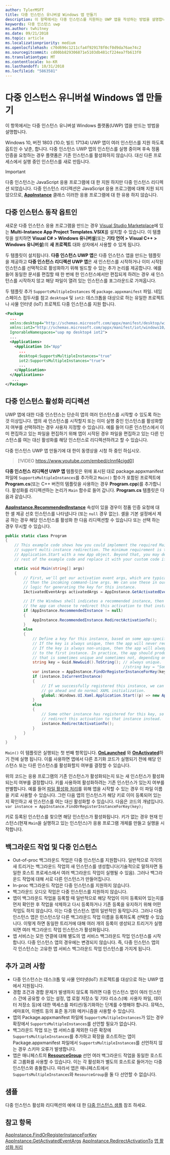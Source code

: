 ```yaml
---
author: TylerMSFT
title: 다중 인스턴스 유니버설 Windows 앱 만들기
description: 이 항목에서는 다중 인스턴스를 지원하는 UWP 앱을 작성하는 방법을 설명합니다.
keywords: 다중 인스턴스 uwp
ms.author: twhitney
ms.date: 09/21/2018
ms.topic: article
ms.localizationpriority: medium
ms.openlocfilehash: c70d696c1211cfa4f929178f0cf0d9da76ae74c2
ms.sourcegitcommit: cd00bb829306871e5103db481cf224ea7fb613f0
ms.translationtype: MT
ms.contentlocale: ko-KR
ms.lasthandoff: 10/31/2018
ms.locfileid: "5863581"
---
```

# <a name="create-a-multi-instance-universal-windows-app"></a>다중 인스턴스 유니버설 Windows 앱 만들기

이 항목에서는 다중 인스턴스 유니버설 Windows 플랫폼(UWP) 앱을 만드는 방법을 설명합니다.

Windows 10, 버전 1803 (10.0; 빌드 17134) UWP 앱이 여러 인스턴스를 지원 하도록 옵트인 수 낮춘, 합니다. 다중 인스턴스 UWP 앱의 인스턴스를 실행 중이며 후속 정품 인증을 요청하는 경우 플랫폼은 기존 인스턴스를 활성화하지 않습니다. 대신 다른 프로세스에서 실행 중인 인스턴스를 새로 만듭니다.

> [!IMPORTANT]
> 다중 인스턴스는 JavaScript 응용 프로그램에 대 한 지원 하지만 다중 인스턴스 리디렉션 되었습니다. 다중 인스턴스 리디렉션은 JavaScript 응용 프로그램에 대해 지원 되지 않으므로, [**AppInstance**](/uwp/api/windows.applicationmodel.appinstance) 클래스 이러한 응용 프로그램에 대 한 유용 하지 않습니다.

## <a name="opt-in-to-multi-instance-behavior"></a>다중 인스턴스 동작 옵트인

새로운 다중 인스턴스 응용 프로그램을 만드는 경우 [Visual Studio Marketplace](https://aka.ms/E2nzbv)에 있는 **Multi-Instance App Project Templates.VSIX**를 설치할 수 있습니다. 이 템플릿을 설치하면 **Visual C# > Windows 유니버설**(또는 **기타 언어 > Visual C++ > Windows 유니버설**)의 **새 프로젝트** 대화 상자에서 사용할 수 있게 됩니다.

두 템플릿이 설치됩니다. **다중 인스턴스 UWP 앱**은 다중 인스턴스 앱을 만드는 템플릿을 제공하고 **다중 인스턴스 리디렉션 UWP 앱**은 새 인스턴스를 시작하거나 이미 시작된 인스턴스를 선택적으로 활성화하기 위해 빌드할 수 있는 추가 논리를 제공합니다. 예를 들어 동일한 문서를 편집할 때 한 번에 한 인스턴스에서만 편집되게 하려는 경우 새 인스턴스를 시작하지 않고 해당 파일이 열려 있는 인스턴스를 포그라운드로 가져옵니다.

두 템플릿 추가 `SupportsMultipleInstances` 에 `package.appxmanifest` 파일. 네임 스페이스 접두사를 참고 `desktop4` 및 `iot2`: 데스크톱을 대상으로 하는 유일한 프로젝트나 사물 인터넷 (IoT) 프로젝트 다중 인스턴스를 지원 합니다.

```xml
<Package
  ...
  xmlns:desktop4="http://schemas.microsoft.com/appx/manifest/desktop/windows10/4"
  xmlns:iot2="http://schemas.microsoft.com/appx/manifest/iot/windows10/2"  
  IgnorableNamespaces="uap mp desktop4 iot2">
  ...
  <Applications>
    <Application Id="App"
      ...
      desktop4:SupportsMultipleInstances="true"
      iot2:SupportsMultipleInstances="true">
      ...
    </Application>
  </Applications>
   ...
</Package>
```

## <a name="multi-instance-activation-redirection"></a>다중 인스턴스 활성화 리디렉션

 UWP 앱에 대한 다중 인스턴스는 단순히 앱의 여러 인스턴스를 시작할 수 있도록 하는 것 이상입니다. 앱의 새 인스턴스를 시작할지 또는 이미 실행 중인 인스턴스를 활성화할지 여부를 선택하려는 경우 사용자 지정할 수 있습니다. 예를 들어 다른 인스턴스에서 이미 편집하고 있는 파일을 편집하기 위해 앱이 시작된 경우 파일을 편집하고 있는 다른 인스턴스를 여는 대신 활성화를 해당 인스턴스로 리디렉션하려고 할 수 있습니다.

다중 인스턴스 UWP 앱 만들기에 대 한이 동영상을 시청 하 중인 하십시오.

> [!VIDEO https://www.youtube.com/embed/clnnf4cigd0]

**다중 인스턴스 리디렉션 UWP 앱** 템플릿은 위에 표시된 대로 package.appxmanifest 파일에 `SupportsMultipleInstances`를 추가하고 `Main()` 함수가 포함된 프로젝트에 **Program.cs**(또는 C++ 버전의 템플릿을 사용하는 경우 **Program.cpp**)를 추가합니다. 활성화를 리디렉션하는 논리가 `Main` 함수로 들어 갑니다. **Program.cs** 템플릿은 다음과 같습니다.

[**AppInstance.RecommendedInstance**](/uwp/api/windows.applicationmodel.appinstance.recommendedinstance) 속성이 있을 경우이 정품 인증 요청에 대 한 셸 제공 선호 인스턴스를 나타냅니다 (또는 `null` 경우 없는). 셸을 기본 설정에서 제공 하는 경우 해당 인스턴스를 활성화 한 다음 리디렉션할 수 있습니다 또는 선택 하는 경우 무시할 수 있습니다.

``` csharp
public static class Program
{
    // This example code shows how you could implement the required Main method to
    // support multi-instance redirection. The minimum requirement is to call
    // Application.Start with a new App object. Beyond that, you may delete the
    // rest of the example code and replace it with your custom code if you wish.

    static void Main(string[] args)
    {
        // First, we'll get our activation event args, which are typically richer
        // than the incoming command-line args. We can use these in our app-defined
        // logic for generating the key for this instance.
        IActivatedEventArgs activatedArgs = AppInstance.GetActivatedEventArgs();

        // If the Windows shell indicates a recommended instance, then
        // the app can choose to redirect this activation to that instance instead.
        if (AppInstance.RecommendedInstance != null)
        {
            AppInstance.RecommendedInstance.RedirectActivationTo();
        }
        else
        {
            // Define a key for this instance, based on some app-specific logic.
            // If the key is always unique, then the app will never redirect.
            // If the key is always non-unique, then the app will always redirect
            // to the first instance. In practice, the app should produce a key
            // that is sometimes unique and sometimes not, depending on its own needs.
            string key = Guid.NewGuid().ToString(); // always unique.
                                                    //string key = "Some-App-Defined-Key"; // never unique.
            var instance = AppInstance.FindOrRegisterInstanceForKey(key);
            if (instance.IsCurrentInstance)
            {
                // If we successfully registered this instance, we can now just
                // go ahead and do normal XAML initialization.
                global::Windows.UI.Xaml.Application.Start((p) => new App());
            }
            else
            {
                // Some other instance has registered for this key, so we'll 
                // redirect this activation to that instance instead.
                instance.RedirectActivationTo();
            }
        }
    }
}
```

`Main()` 이 템플릿은 실행되는 첫 번째 항목입니다. [**OnLaunched**](https://docs.microsoft.com/uwp/api/windows.ui.xaml.application#Windows_UI_Xaml_Application_OnLaunched_Windows_ApplicationModel_Activation_LaunchActivatedEventArgs_) 와 [**OnActivated**](https://docs.microsoft.com/uwp/api/windows.ui.xaml.application#Windows_UI_Xaml_Application_OnActivated_Windows_ApplicationModel_Activation_IActivatedEventArgs_)하기 전에 실행 됩니다. 이를 사용하면 앱에서 다른 초기화 코드가 실행되기 전에 해당 인스턴스 또는 다른 인스턴스를 활성화할지 여부를 결정할 수 있습니다.

위의 코드는 응용 프로그램의 기존 인스턴스가 활성화되는지 또는 새 인스턴스가 활성화되는지 여부를 결정합니다. 키를 사용하여 활성화하려는 기존 인스턴스가 있는지 여부를 판별합니다. 예를 들어 [파일 활성화 처리](https://docs.microsoft.com/en-us/windows/uwp/launch-resume/handle-file-activation)를 위해 앱을 시작할 수 있는 경우 이 파일 이름을 키로 사용할 수 있습니다. 그런 다음 앱의 인스턴스가 해당 키로 이미 등록되어 있는지 확인하고 새 인스턴스를 여는 대신 활성화할 수 있습니다. 다음은 코드의 개념입니다. `var instance = AppInstance.FindOrRegisterInstanceForKey(key);`

키로 등록된 인스턴스를 찾으면 해당 인스턴스가 활성화됩니다. 키가 없는 경우 현재 인스턴스(현재 `Main`을 실행하고 있는 인스턴스)가 응용 프로그램 개체를 만들고 실행을 시작합니다.

## <a name="background-tasks-and-multi-instancing"></a>백그라운드 작업 및 다중 인스턴스

- Out-of-proc 백그라운드 작업은 다중 인스턴스를 지원합니다. 일반적으로 각각의 새 트리거는 백그라운드 작업의 새 인스턴스를 생성합니다(기술적으로 말하자면 동일한 호스트 프로세스에서 여러 백그라운드 작업이 실행될 수 있음). 그러나 백그라운드 작업에 대해 서로 다른 인스턴스가 만들어집니다.
- In-proc 백그라운드 작업은 다중 인스턴스를 지원하지 않습니다.
- 백그라운드 오디오 작업은 다중 인스턴스를 지원하지 않습니다.
- 앱이 백그라운드 작업을 등록할 때 일반적으로 해당 작업이 이미 등록되어 있는지를 먼저 확인한 후 작업을 삭제하고 다시 등록하거나 기존 등록을 유지하기 위해 어떤 작업도 하지 않습니다. 이는 다중 인스턴스 앱의 일반적인 동작입니다. 그러나 다중 인스턴스 앱은 인스턴스당 다른 백그라운드 작업 이름을 등록하도록 선택할 수 있습니다. 이렇게 하면 동일한 트리거에 대해 여러 개의 등록이 생성되고 트리거가 실행되면 여러 백그라운드 작업 인스턴스가 활성화됩니다.
- 앱 서비스는 모든 연결에 대해 별도의 앱 서비스 백그라운드 작업 인스턴스를 시작합니다. 다중 인스턴스 앱의 경우에는 변경되지 않습니다. 즉, 다중 인스턴스 앱의 각 인스턴스는 고유한 앱 서비스 백그라운드 작업 인스턴스를 가지게 됩니다. 

## <a name="additional-considerations"></a>추가 고려 사항

- 다중 인스턴스는 데스크톱 및 사물 인터넷(IoT) 프로젝트를 대상으로 하는 UWP 앱에서 지원됩니다.
- 경합 조건과 경합 문제가 발생하지 않도록 하려면 다중 인스턴스 앱이 여러 인스턴스 간에 공유할 수 있는 설정, 앱 로컬 저장소 및 기타 리소스(예: 사용자 파일, 데이터 저장소 등)에 대한 액세스를 파티션/동기화하는 단계를 수행해야 합니다. 뮤텍스, 세마포어, 이벤트 등의 표준 동기화 메커니즘을 사용할 수 있습니다.
- 앱의 Package.appxmanifest 파일에 `SupportsMultipleInstances`가 있는 경우 확장에서 `SupportsMultipleInstances`를 선언할 필요가 없습니다. 
- 백그라운드 작업 또는 앱 서비스를 제외한 다른 확장에 `SupportsMultipleInstances`를 추가하고 확장을 호스트하는 앱이 Package.appxmanifest 파일에서 `SupportsMultipleInstances`를 선언하지 않는 경우 스키마 오류가 발생합니다.
- 앱은 매니페스트의 [**ResourceGroup**](https://docs.microsoft.com/windows/uwp/launch-resume/declare-background-tasks-in-the-application-manifest) 선언 여러 백그라운드 작업을 동일한 호스트로 그룹화를 사용할 수 있습니다. 이는 각 활성화가 별도의 호스트로 들어가는 다중 인스턴스와 충돌합니다. 따라서 앱은 매니페스트에서 `SupportsMultipleInstances`와 `ResourceGroup`을 둘 다 선언할 수 없습니다.

## <a name="sample"></a>샘플

다중 인스턴스 활성화 리디렉션의 예에 대 한 [다중 인스턴스 샘플](https://aka.ms/Kcrqst) 참조 하세요.

## <a name="see-also"></a>참고 항목

[AppInstance.FindOrRegisterInstanceForKey](https://docs.microsoft.com/uwp/api/windows.applicationmodel.appinstance#Windows_ApplicationModel_AppInstance_FindOrRegisterInstanceForKey_System_String_)
[AppInstance.GetActivatedEventArgs](https://docs.microsoft.com/uwp/api/windows.applicationmodel.appinstance#Windows_ApplicationModel_AppInstance_GetActivatedEventArgs)
[AppInstance.RedirectActivationTo](https://docs.microsoft.com/uwp/api/windows.applicationmodel.appinstance#Windows_ApplicationModel_AppInstance_RedirectActivationTo)
[앱 활성화 처리](https://docs.microsoft.com/windows/uwp/launch-resume/activate-an-app)